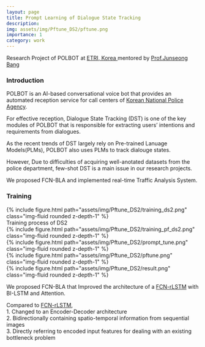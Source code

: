 ```yaml
---
layout: page
title: Prompt Learning of Dialogue State Tracking
description: 
img: assets/img/Pftune_DS2/pftune.png
importance: 1
category: work
---
```


<p class="font-weight-bold">Research Project of POLBOT at <a href="https://www.etri.re.kr/intro.html">ETRI, Korea </a> mentored by <a href='https://scholar.google.com/citations?user=ls--5v0AAAAJ&hl=en'>Prof.Junseong Bang</a></p>

<h3>Introduction</h3>

POLBOT is an AI-based conversational voice bot that provides an automated reception service for call centers of <a href="https://minwon.police.go.kr/">Korean National Police Agency</a>.

For effective reception, Dialogue State Tracking (DST) is one of the key modules of POLBOT that is responsible for extracting users’ intentions and requirements from dialogues.

As the recent trends of DST largely rely on Pre-trained Lanuage Models(PLMs), POLBOT also uses PLMs to track dialouge states.

However, Due to difficulties of acquiring well-anotated datasets from the police department, few-shot DST is a main issue in our research projects.


<p class="font-weight-bold"> We proposed FCN-BLA and implemented real-time Traffic Analysis System.</p>

<h3>Training</h3>

<div class="row">
    <div class="col-sm mt-3 mt-md-0">
        {% include figure.html path="assets/img/Pftune_DS2/training_ds2.png" class="img-fluid rounded z-depth-1" %}
    </div>
</div>
<div class="caption">
    Training process of DS2
</div>

<div class="row">
    <div class="col-sm mt-3 mt-md-0">
        {% include figure.html path="assets/img/Pftune_DS2/training_pf_ds2.png" class="img-fluid rounded z-depth-1" %}
    </div>
</div>

<div class="row">
    <div class="col-sm mt-3 mt-md-0">
        {% include figure.html path="assets/img/Pftune_DS2/prompt_tune.png" class="img-fluid rounded z-depth-1" %}
    </div>
</div>
<div class="caption">
    
</div>

<div class="row">
    <div class="col-sm mt-3 mt-md-0">
        {% include figure.html path="assets/img/Pftune_DS2/pftune.png" class="img-fluid rounded z-depth-1" %}
    </div>
</div>
<div class="caption">
    
</div>

<div class="row">
    <div class="col-sm mt-3 mt-md-0">
        {% include figure.html path="assets/img/Pftune_DS2/result.png" class="img-fluid rounded z-depth-1" %}
    </div>
</div>
<div class="caption">
    
</div>

We proposed FCN-BLA that Improved the architecture of a <a href="https://arxiv.org/abs/1707.09476">FCN-rLSTM</a> with BI-LSTM and Attention.

Compared to <a href="https://arxiv.org/abs/1707.09476">FCN-rLSTM</a>,  
    1. Changed to an Encoder-Decoder architecture  
    2. Bidirectionally containing spatio-temporal information from sequential images  
    3. Directly referring to encoded input features for dealing with an existing bottleneck problem 
